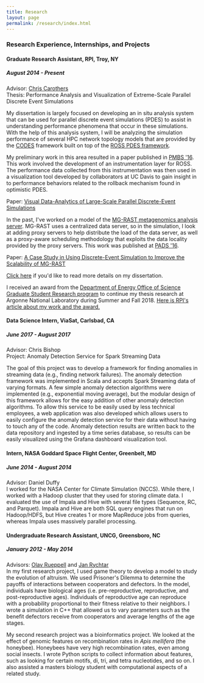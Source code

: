 ```yaml
---
title: Research 
layout: page
permalink: /research/index.html
---
```

<style>
img { width: 50%; margin: 0 auto; display: block; }
</style>


### Research Experience, Internships, and Projects

#### Graduate Research Assistant, RPI, Troy, NY

##### August 2014 - Present

Advisor: [Chris Carothers](http://www.cs.rpi.edu/~chrisc/) <br/>
Thesis: Performance Analysis and Visualization of Extreme-Scale Parallel Discrete Event Simulations <br />

My dissertation is largely focused on developing an in situ analysis system that can be used for parallel discrete event simulations (PDES) to assist in understanding performance phenomena that occur in these simulations.
With the help of this analysis system, I will be analyzing the simulation performance of several HPC network topology models that are provided by the [CODES](http://www.mcs.anl.gov/research/projects/codes/) framework built on top of the [ROSS PDES framework](https://carothersc.github.io/ROSS).

My preliminary work in this area resulted in a paper published in [PMBS '16](http://www.dcs.warwick.ac.uk/pmbs/pmbs/PMBS/Welcome.html).
This work involved the development of an instrumentation layer for ROSS.
The performance data collected from this instrumentation was then used in a visualization tool developed by collaborators at UC Davis to gain insight in to performance behaviors related to the rollback mechanism found in optimistic PDES.

Paper: [Visual Data-Analytics of Large-Scale Parallel Discrete-Event Simulations](../papers/ross-pmbs16.pdf)

In the past, I've worked on a model of the [MG-RAST metagenomics analysis server](http://metagenomics.anl.gov). 
MG-RAST uses a centralized data server, so in the simulation, I look at adding proxy servers to help distribute the load of the data server, as well as a proxy-aware scheduling methodology that exploits the data locality provided by the proxy servers. 
This work was published at [PADS '16](http://www.acm-sigsim-pads.org/). 

Paper: [A Case Study in Using Discrete-Event Simulation to Improve the Scalability of MG-RAST](../papers/ross-pads16.pdf)

[Click here](../thesis/index.html) if you'd like to read more details on my dissertation.

I received an award from the [Department of Energy Office of Science Graduate Student Research program](https://science.energy.gov/wdts/scgsr/) to continue my thesis research at Argonne National Laboratory during Summer and Fall 2018.
[Here is RPI's article about my work and the award.](https://news.rpi.edu/content/2018/04/13/better-tools-supercomputer-research)


#### Data Science Intern, ViaSat, Carlsbad, CA

##### June 2017 - August 2017

Advisor: Chris Bishop </br>
Project: Anomaly Detection Service for Spark Streaming Data

The goal of this project was to develop a framework for finding anomalies in streaming data (e.g., finding network failures).
The anomaly detection framework was implemented in Scala and accepts Spark Streaming data of varying formats.
A few simple anomaly detection algorithms were implemented (e.g., exponential moving average), but the modular design of this framework allows for the easy addition of other anomaly detection algorithms.
To allow this service to be easily used by less technical employees, a web application was also developed which allows users to easily configure the anomaly detection service for their data without having to touch any of the code.
Anomaly detection results are written back to the data repository and ingested by a time series database, so results can be easily visualized using the Grafana dashboard visualization tool.

#### Intern, NASA Goddard Space Flight Center, Greenbelt, MD

##### June 2014 - August 2014

Advisor: Daniel Duffy<br/>
I worked for the NASA Center for Climate Simulation (NCCS).  While there, I worked with a Hadoop cluster that they used for storing climate data.  I evaluated the use of Impala and Hive with several file types (Sequence, RC, and Parquet).  Impala and Hive are both SQL query engines that run on Hadoop/HDFS, but Hive creates 1 or more MapReduce jobs from queries, whereas Impala uses massively parallel processing.  

#### Undergraduate Research Assistant, UNCG, Greensboro, NC

##### January 2012 - May 2014

Advisors: [Olav Rueppell](http://biology.uncg.edu/labs/rueppell/) and [Jan Rychtar](http://www.uncg.edu/mat/faculty/rychtar/) <br/>
In my first research project, I used game theory to develop a model to study the evolution of altruism.  We used Prisoner's Dilemma to determine the payoffs of interactions between cooperators and defectors.  In the model, individuals have biological ages (i.e. pre-reproductive, reproductive, and post-reproductive ages).  Individuals of reproductive age can reproduce with a probability proportional to their fitness relative to their neighbors.  I wrote a simulation in C++ that allowed us to vary parameters such as the benefit defectors receive from cooperators and average lengths of the age stages.

My second research project was a bioinformatics project.  We looked at the effect of genomic features on recombination rates in <i>Apis mellifera</i> (the honeybee).  Honeybees have very high recombination rates, even among social insects.  I wrote Python scripts to collect information about features, such as looking for certain motifs, di, tri, and tetra nucleotides, and so on. I also assisted a masters biology student with computational aspects of a related study.  
